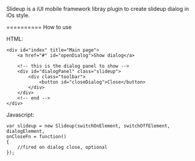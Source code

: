Slideup is a iUI mobile framework libray plugin to create slideup dialog in iOs style.

==========
How to use  

HTML:

	<div id="index" title="Main page">
		<a href="#" id="openDialog">Show dialog</a>
		
		<!-- this is the dialog panel to show -->
		<div id="dialogPanel" class="slideup">
			<div class="toolbar">
				<button id="closeDialog">Close</button>
			</div>   	
		</div> 
		<!-- end -->   
	</div> 
	 
Javascript: 

	var slideup = new Slideup(switchOnElement, switchOffElement, dialogElement,
	onCloseFn = function()
	{
		//fired on dialog close, optional			
	}); 